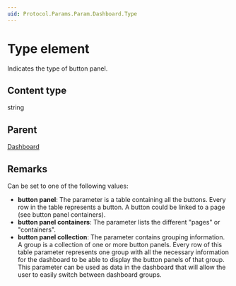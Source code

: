 ```yaml
---
uid: Protocol.Params.Param.Dashboard.Type
---
```


# Type element

Indicates the type of button panel.

## Content type

string

## Parent

[Dashboard](xref:Protocol.Params.Param.Dashboard)

## Remarks

Can be set to one of the following values:

- **button panel**: The parameter is a table containing all the buttons. Every row in the table represents a button. A button could be linked to a page (see button panel containers).
- **button panel containers**: The parameter lists the different "pages" or "containers".
- **button panel collection**: The parameter contains grouping information. A group is a collection of one or more button panels. Every row of this table parameter represents one group with all the necessary information for the dashboard to be able to display the button panels of that group. This parameter can be used as data in the dashboard that will allow the user to easily switch between dashboard groups.
